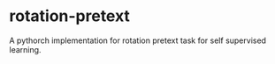 # rotation-pretext
A pythorch implementation for rotation pretext task for self supervised learning.
